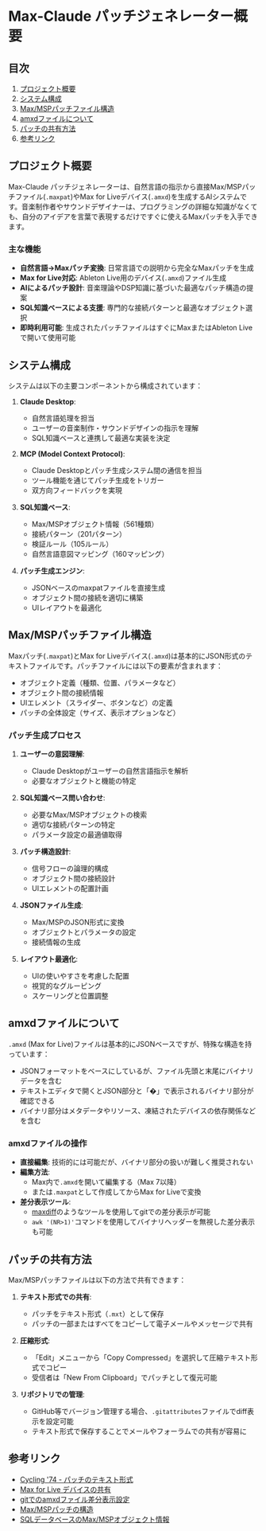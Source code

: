 # Max-Claude パッチジェネレーター概要

## 目次
1. [プロジェクト概要](#プロジェクト概要)
2. [システム構成](#システム構成)
3. [Max/MSPパッチファイル構造](#maxmspパッチファイル構造)
4. [amxdファイルについて](#amxdファイルについて)
5. [パッチの共有方法](#パッチの共有方法)
6. [参考リンク](#参考リンク)

## プロジェクト概要

Max-Claude パッチジェネレーターは、自然言語の指示から直接Max/MSPパッチファイル(`.maxpat`)やMax for Liveデバイス(`.amxd`)を生成するAIシステムです。音楽制作者やサウンドデザイナーは、プログラミングの詳細な知識がなくても、自分のアイデアを言葉で表現するだけですぐに使えるMaxパッチを入手できます。

### 主な機能

- **自然言語→Maxパッチ変換**: 日常言語での説明から完全なMaxパッチを生成
- **Max for Live対応**: Ableton Live用のデバイス(`.amxd`)ファイル生成
- **AIによるパッチ設計**: 音楽理論やDSP知識に基づいた最適なパッチ構造の提案
- **SQL知識ベースによる支援**: 専門的な接続パターンと最適なオブジェクト選択
- **即時利用可能**: 生成されたパッチファイルはすぐにMaxまたはAbleton Liveで開いて使用可能

## システム構成

システムは以下の主要コンポーネントから構成されています：

1. **Claude Desktop**:
   - 自然言語処理を担当
   - ユーザーの音楽制作・サウンドデザインの指示を理解
   - SQL知識ベースと連携して最適な実装を決定

2. **MCP (Model Context Protocol)**:
   - Claude Desktopとパッチ生成システム間の通信を担当
   - ツール機能を通じてパッチ生成をトリガー
   - 双方向フィードバックを実現

3. **SQL知識ベース**:
   - Max/MSPオブジェクト情報（561種類）
   - 接続パターン（201パターン）
   - 検証ルール（105ルール）
   - 自然言語意図マッピング（160マッピング）

4. **パッチ生成エンジン**:
   - JSONベースのmaxpatファイルを直接生成
   - オブジェクト間の接続を適切に構築
   - UIレイアウトを最適化

## Max/MSPパッチファイル構造

Maxパッチ(`.maxpat`)とMax for Liveデバイス(`.amxd`)は基本的にJSON形式のテキストファイルです。パッチファイルには以下の要素が含まれます：

- オブジェクト定義（種類、位置、パラメータなど）
- オブジェクト間の接続情報
- UIエレメント（スライダー、ボタンなど）の定義
- パッチの全体設定（サイズ、表示オプションなど）

### パッチ生成プロセス

1. **ユーザーの意図理解**:
   - Claude Desktopがユーザーの自然言語指示を解析
   - 必要なオブジェクトと機能の特定

2. **SQL知識ベース問い合わせ**:
   - 必要なMax/MSPオブジェクトの検索
   - 適切な接続パターンの特定
   - パラメータ設定の最適値取得

3. **パッチ構造設計**:
   - 信号フローの論理的構成
   - オブジェクト間の接続設計
   - UIエレメントの配置計画

4. **JSONファイル生成**:
   - Max/MSPのJSON形式に変換
   - オブジェクトとパラメータの設定
   - 接続情報の生成

5. **レイアウト最適化**:
   - UIの使いやすさを考慮した配置
   - 視覚的なグルーピング
   - スケーリングと位置調整

## amxdファイルについて

`.amxd` (Max for Live)ファイルは基本的にJSONベースですが、特殊な構造を持っています：

- JSONフォーマットをベースにしているが、ファイル先頭と末尾にバイナリデータを含む
- テキストエディタで開くとJSON部分と「�」で表示されるバイナリ部分が確認できる
- バイナリ部分はメタデータやリソース、凍結されたデバイスの依存関係などを含む

### amxdファイルの操作

- **直接編集**: 技術的には可能だが、バイナリ部分の扱いが難しく推奨されない
- **編集方法**:
  - Max内で`.amxd`を開いて編集する（Max 7以降）
  - または`.maxpat`として作成してからMax for Liveで変換
- **差分表示ツール**:
  - [maxdiff](https://github.com/Ableton/maxdevtools/blob/main/maxdiff/README.md)のようなツールを使用してgitでの差分表示が可能
  - `awk '(NR>1)'`コマンドを使用してバイナリヘッダーを無視した差分表示も可能

## パッチの共有方法

Max/MSPパッチファイルは以下の方法で共有できます：

1. **テキスト形式での共有**:
   - パッチをテキスト形式（`.mxt`）として保存
   - パッチの一部またはすべてをコピーして電子メールやメッセージで共有

2. **圧縮形式**:
   - 「Edit」メニューから「Copy Compressed」を選択して圧縮テキスト形式でコピー
   - 受信者は「New From Clipboard」でパッチとして復元可能

3. **リポジトリでの管理**:
   - GitHub等でバージョン管理する場合、`.gitattributes`ファイルでdiff表示を設定可能
   - テキスト形式で保存することでメールやフォーラムでの共有が容易に

## 参考リンク

- [Cycling '74 - パッチのテキスト形式](https://docs.cycling74.com/legacy/max7/vignettes/text_patches)
- [Max for Live デバイスの共有](https://cycling74.com/forums/save-amxd-device-as-maxpat/replies/1)
- [gitでのamxdファイル差分表示設定](https://steinkamp.us/posts/2022-02-15-git-diff-amxd-max)
- [Max/MSPパッチの構造](https://github.com/akx/demxf)
- [SQLデータベースのMax/MSPオブジェクト情報](https://github.com/aklaswad/maxpat2svg)
